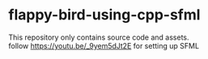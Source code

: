 # flappy-bird-using-cpp-sfml
This repository only contains source code and assets.  
follow https://youtu.be/_9yem5dJt2E for setting up SFML

